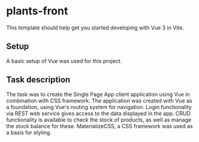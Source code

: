 # plants-front

This template should help get you started developing with Vue 3 in Vite.

## Setup
A basic setup of Vue was used for this project.

## Task description

The task was to create the Single Page App client application using Vue in combination with CSS framework. The application was created with Vue as a foundation, using Vue's routing system for navigation. Login functionality via REST web service gives access to the data displayed in the app. CRUD functionality is available to check the stock of products, as well as manage the stock balance for these. MaterializeCSS, a CSS framework was used as a basis for styling. 